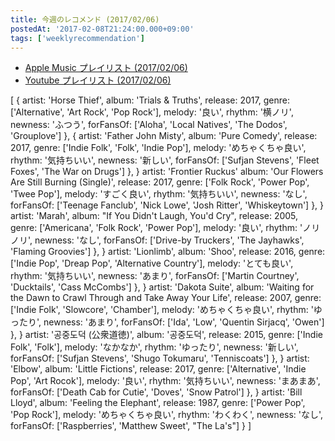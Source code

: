 ```yaml
---
title: 今週のレコメンド (2017/02/06)
postedAt: '2017-02-08T21:24:00.000+09:00'
tags: ['weeklyrecommendation']
---
```


- [Apple Music プレイリスト (2017/02/06)](https://itunes.apple.com/jp/playlist/jin-zhounorekomendo-2017-02/idpl.af05deb7f1be49febd4c98f25e211ec8)
- [Youtube プレイリスト (2017/02/06)](https://www.youtube.com/playlist?list=PLegnWsUgQaydmYrDC1inaEVvxjttN4Qbs)

[
{
artist: 'Horse Thief',
album: 'Trials & Truths',
release: 2017,
genre: ['Alternative', 'Art Rock', 'Pop Rock'],
melody: '良い',
rhythm: '横ノリ',
newness: 'ふつう',
forFansOf: ['Aloha', 'Local Natives', 'The Dodos', 'Grouplove']
},
{
artist: 'Father John Misty',
album: 'Pure Comedy',
release: 2017,
genre: ['Indie Folk', 'Folk', 'Indie Pop'],
melody: 'めちゃくちゃ良い',
rhythm: '気持ちいい',
newness: '新しい',
forFansOf: ['Sufjan Stevens', 'Fleet Foxes', 'The War on Drugs']
},
}
artist: 'Frontier Ruckus'
album: 'Our Flowers Are Still Burning (Single)',
release: 2017,
genre: ['Folk Rock', 'Power Pop', 'Twee Pop'],
melody: 'すごく良い',
rhythm: '気持ちいい',
newness: 'なし',
forFansOf: ['Teenage Fanclub', 'Nick Lowe', 'Josh Ritter', 'Whiskeytown']
},
}
artist: 'Marah',
album: "If You Didn't Laugh, You'd Cry",
release: 2005,
genre: ['Americana', 'Folk Rock', 'Power Pop'],
melody: '良い',
rhythm: 'ノリノリ',
newness: 'なし',
forFansOf: ['Drive-by Truckers', 'The Jayhawks', 'Flaming Groovies']
},
}
artist: 'Lionlimb',
album: 'Shoo',
release: 2016,
genre: ['Indie Pop', 'Dreap Pop', 'Alternative Country'],
melody: 'とても良い',
rhythm: '気持ちいい',
newness: 'あまり',
forFansOf: ['Martin Courtney', 'Ducktails', 'Cass McCombs']
},
}
artist: 'Dakota Suite',
album: 'Waiting for the Dawn to Crawl Through and Take Away Your Life',
release: 2007,
genre: ['Indie Folk', 'Slowcore', 'Chamber'],
melody: 'めちゃくちゃ良い',
rhythm: 'ゆったり',
newness: 'あまり',
forFansOf: ['Ida', 'Low', 'Quentin Sirjacq', 'Owen']
},
}
artist: '공중도덕 (公衆道徳)',
album: '공중도덕',
release: 2015,
genre: ['Indie Folk', 'Folk'],
melody: 'なかなか',
rhythm: 'ゆったり',
newness: '新しい',
forFansOf: ['Sufjan Stevens', 'Shugo Tokumaru', 'Tenniscoats']
},
}
artist: 'Elbow',
album: 'Little Fictions',
release: 2017,
genre: ['Alternative', 'Indie Pop', 'Art Rocok'],
melody: '良い',
rhythm: '気持ちいい',
newness: 'まあまあ',
forFansOf: ['Death Cab for Cutie', 'Doves', 'Snow Patrol']
},
}
artist: 'Bill Lloyd',
album: 'Feeling the Elephant',
release: 1987,
genre: ['Power Pop', 'Pop Rock'],
melody: 'めちゃくちゃ良い',
rhythm: 'わくわく',
newness: 'なし',
forFansOf: ['Raspberries', 'Matthew Sweet', "The La's"]
}
]
